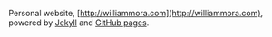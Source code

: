Personal website, [http://williammora.com](http://williammora.com), powered by [Jekyll](jekyllrb.com) and [GitHub pages](https://pages.github.com).